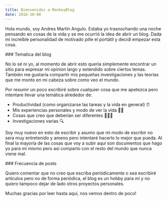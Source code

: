 ```yaml
---
title: Bienvenidos a MonkeyBlog
date: 2018-10-08
---
```


Hola mundo, soy Andres Martín Angulo. Estaba yo trasnochando una noche pensando en cosas de la vida y se me ocurrió la idea de abrir un blog. Dada mi increíble personalidad de motivado pille el portátil y decidí empezar esta cosa.

### Tematica del blog

No lo sé ni yo, al momento de abrir esto quería simplemente encontrar un sitio para expresar mi opinion largo y extendido sobre ciertos temas. También me gustaría compartir mis pequeñas investigaciones y las teorías que me monto en mi cabeza sobre como veo el mundo.

Por resumir un poco escribiré sobre cualquier cosa que me apetezca pero intentare llevar una temática alrededor de:

- Productividad (como organizarse las tareas y la vida en general) ⏰
- Mis experiencias personales y modo de ver la vida 👴🏼
- Cosas que creo que deberían ser diferentes 🙅🏽‍♂️
- Investigaciones varias 🔍

Soy muy nuevo en esto de escribir y asumo que mi modo de escribir no sera muy entretenido y ameno pero intentaré hacerlo lo mejor que pueda. Al final la mayoría de las cosas que voy a subir aquí son documentos que hago yo para mí mismo pero así comparto con el resto del mundo que nunca viene mal.

### Frecuencia de posts

Quiero comentar que no creo que escriba periódicamente o sea escribiré artículos pero no de forma periódica, el blog es un hobby para mí y no quiero tampoco dejar de lado otros proyectos personales.

Muchas gracias por leer hasta aquí, nos vemos dentro de poco!
